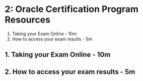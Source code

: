 # 2: Oracle Certification Program Resources

1. Taking your Exam Online - 10m
2. How to access your exam results - 5m

## 1. Taking your Exam Online - 10m
## 2. How to access your exam results - 5m
